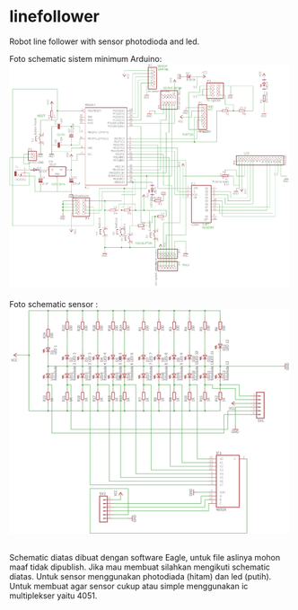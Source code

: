 # linefollower
Robot line follower with sensor photodioda and led. <br>

Foto schematic sistem minimum Arduino: <br>
<img src="/image/SisminSCH.png" width="500" height="400"> <br><br>
Foto schematic sensor : <br>
<img src="/image/SensorSCH.png" width="500" height="400"> <br><br>

Schematic diatas dibuat dengan software Eagle, untuk file aslinya mohon maaf tidak dipublish. Jika mau membuat silahkan mengikuti schematic diatas. Untuk sensor menggunakan photodiada (hitam) dan led (putih). Untuk membuat agar sensor cukup atau simple menggunakan ic multiplekser yaitu 4051. 
	



